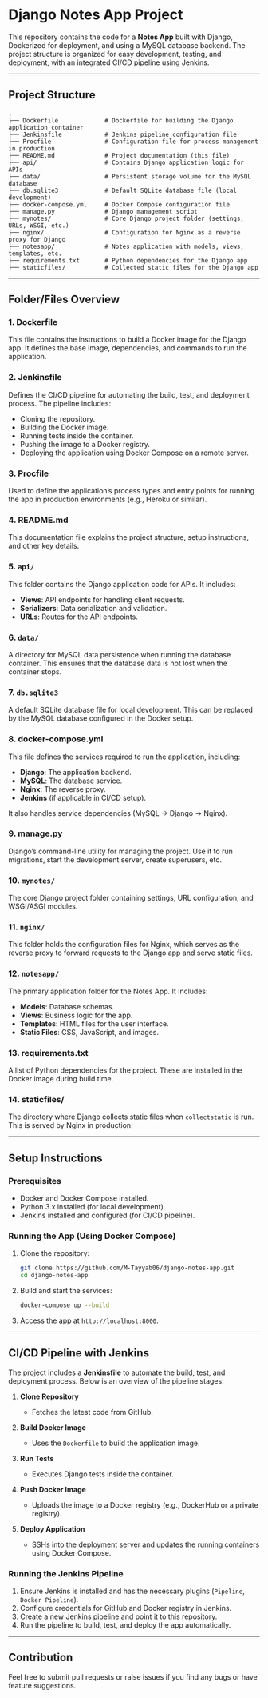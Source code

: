 # Django Notes App Project

This repository contains the code for a **Notes App** built with Django, Dockerized for deployment, and using a MySQL database backend. The project structure is organized for easy development, testing, and deployment, with an integrated CI/CD pipeline using Jenkins.

---

## Project Structure

```
.
├── Dockerfile             # Dockerfile for building the Django application container
├── Jenkinsfile            # Jenkins pipeline configuration file
├── Procfile               # Configuration file for process management in production
├── README.md              # Project documentation (this file)
├── api/                   # Contains Django application logic for APIs
├── data/                  # Persistent storage volume for the MySQL database
├── db.sqlite3             # Default SQLite database file (local development)
├── docker-compose.yml     # Docker Compose configuration file
├── manage.py              # Django management script
├── mynotes/               # Core Django project folder (settings, URLs, WSGI, etc.)
├── nginx/                 # Configuration for Nginx as a reverse proxy for Django
├── notesapp/              # Notes application with models, views, templates, etc.
├── requirements.txt       # Python dependencies for the Django app
├── staticfiles/           # Collected static files for the Django app
```

---

## Folder/Files Overview

### 1. Dockerfile
This file contains the instructions to build a Docker image for the Django app. It defines the base image, dependencies, and commands to run the application.

### 2. Jenkinsfile
Defines the CI/CD pipeline for automating the build, test, and deployment process. The pipeline includes:
- Cloning the repository.
- Building the Docker image.
- Running tests inside the container.
- Pushing the image to a Docker registry.
- Deploying the application using Docker Compose on a remote server.

### 3. Procfile
Used to define the application’s process types and entry points for running the app in production environments (e.g., Heroku or similar).

### 4. README.md
This documentation file explains the project structure, setup instructions, and other key details.

### 5. `api/`
This folder contains the Django application code for APIs. It includes:
- **Views**: API endpoints for handling client requests.
- **Serializers**: Data serialization and validation.
- **URLs**: Routes for the API endpoints.

### 6. `data/`
A directory for MySQL data persistence when running the database container. This ensures that the database data is not lost when the container stops.

### 7. `db.sqlite3`
A default SQLite database file for local development. This can be replaced by the MySQL database configured in the Docker setup.

### 8. docker-compose.yml
This file defines the services required to run the application, including:
- **Django**: The application backend.
- **MySQL**: The database service.
- **Nginx**: The reverse proxy.
- **Jenkins** (if applicable in CI/CD setup).

It also handles service dependencies (MySQL -> Django -> Nginx).

### 9. manage.py
Django’s command-line utility for managing the project. Use it to run migrations, start the development server, create superusers, etc.

### 10. `mynotes/`
The core Django project folder containing settings, URL configuration, and WSGI/ASGI modules.

### 11. `nginx/`
This folder holds the configuration files for Nginx, which serves as the reverse proxy to forward requests to the Django app and serve static files.

### 12. `notesapp/`
The primary application folder for the Notes App. It includes:
- **Models**: Database schemas.
- **Views**: Business logic for the app.
- **Templates**: HTML files for the user interface.
- **Static Files**: CSS, JavaScript, and images.

### 13. requirements.txt
A list of Python dependencies for the project. These are installed in the Docker image during build time.

### 14. staticfiles/
The directory where Django collects static files when `collectstatic` is run. This is served by Nginx in production.

---

## Setup Instructions

### Prerequisites
- Docker and Docker Compose installed.
- Python 3.x installed (for local development).
- Jenkins installed and configured (for CI/CD pipeline).

### Running the App (Using Docker Compose)
1. Clone the repository:
   ```bash
   git clone https://github.com/M-Tayyab06/django-notes-app.git
   cd django-notes-app
   ```

2. Build and start the services:
   ```bash
   docker-compose up --build
   ```

3. Access the app at `http://localhost:8000`.

---

## CI/CD Pipeline with Jenkins

The project includes a **Jenkinsfile** to automate the build, test, and deployment process. Below is an overview of the pipeline stages:

1. **Clone Repository**
   - Fetches the latest code from GitHub.

2. **Build Docker Image**
   - Uses the `Dockerfile` to build the application image.

3. **Run Tests**
   - Executes Django tests inside the container.

4. **Push Docker Image**
   - Uploads the image to a Docker registry (e.g., DockerHub or a private registry).

5. **Deploy Application**
   - SSHs into the deployment server and updates the running containers using Docker Compose.

### Running the Jenkins Pipeline
1. Ensure Jenkins is installed and has the necessary plugins (`Pipeline`, `Docker Pipeline`).
2. Configure credentials for GitHub and Docker registry in Jenkins.
3. Create a new Jenkins pipeline and point it to this repository.
4. Run the pipeline to build, test, and deploy the app automatically.

---

## Contribution
Feel free to submit pull requests or raise issues if you find any bugs or have feature suggestions.

